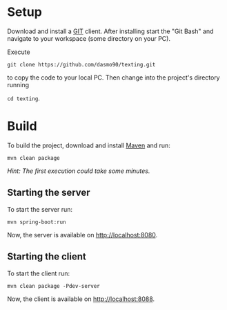 # Setup

Download and install a <a href="https://git-scm.com/download/win">GIT</a> client. After installing start the "Git Bash" 
and navigate to your workspace (some directory on your PC).

Execute

`git clone https://github.com/dasmo90/texting.git`

to copy the code to your local PC. Then change into the project's directory running

`cd texting`.

# Build

To build the project, download and install <a href="https://maven.apache.org/install.html">Maven</a> and run:

`mvn clean package`

_Hint: The first execution could take some minutes._ 

## Starting the server

To start the server run:

`mvn spring-boot:run`

Now, the server is available on <a href="http://localhost:8080">http://localhost:8080</a>.

## Starting the client

To start the client run:

`mvn clean package -Pdev-server`

Now, the client is available on <a href="http://localhost:8088">http://localhost:8088</a>.
